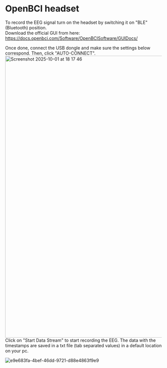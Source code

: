 # OpenBCI headset 

To record the EEG signal turn on the headset by switching it on "BLE" (Bluetooth) position.\
Download the official GUI from here: https://docs.openbci.com/Software/OpenBCISoftware/GUIDocs/

Once done, connect the USB dongle and make sure the settings below correspond. Then, click "AUTO-CONNECT".
<img width="1136" height="908" alt="Screenshot 2025-10-01 at 18 17 46" src="https://github.com/user-attachments/assets/67a0bfcb-ab41-49f8-a43c-b8b2c9df3475" />
Click on "Start Data Stream" to start recording the EEG. The data with the timestamps are saved in a txt file (tab separated values) in a default location on your pc.

![e9e683fa-4bef-46dd-9721-d88e4863f9e9](https://github.com/user-attachments/assets/3d8c6674-904b-45da-be1a-89b460d46588)
